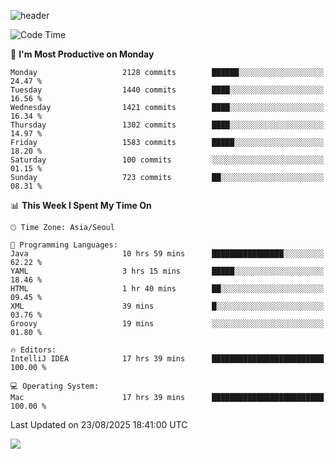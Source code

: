 ![header](https://capsule-render.vercel.app/api?type=Egg&color=timeAuto&height=300&section=header&text=PoPo&fontSize=90&animation=fadeIn)

  <!--START_SECTION:waka-->
![Code Time](http://img.shields.io/badge/Code%20Time-2%2C923%20hrs%2053%20mins-blue)

📅 **I'm Most Productive on Monday** 

```text
Monday                   2128 commits        ██████░░░░░░░░░░░░░░░░░░░   24.47 % 
Tuesday                  1440 commits        ████░░░░░░░░░░░░░░░░░░░░░   16.56 % 
Wednesday                1421 commits        ████░░░░░░░░░░░░░░░░░░░░░   16.34 % 
Thursday                 1302 commits        ████░░░░░░░░░░░░░░░░░░░░░   14.97 % 
Friday                   1583 commits        █████░░░░░░░░░░░░░░░░░░░░   18.20 % 
Saturday                 100 commits         ░░░░░░░░░░░░░░░░░░░░░░░░░   01.15 % 
Sunday                   723 commits         ██░░░░░░░░░░░░░░░░░░░░░░░   08.31 % 
```


📊 **This Week I Spent My Time On** 

```text
🕑︎ Time Zone: Asia/Seoul

💬 Programming Languages: 
Java                     10 hrs 59 mins      ████████████████░░░░░░░░░   62.22 % 
YAML                     3 hrs 15 mins       █████░░░░░░░░░░░░░░░░░░░░   18.46 % 
HTML                     1 hr 40 mins        ██░░░░░░░░░░░░░░░░░░░░░░░   09.45 % 
XML                      39 mins             █░░░░░░░░░░░░░░░░░░░░░░░░   03.76 % 
Groovy                   19 mins             ░░░░░░░░░░░░░░░░░░░░░░░░░   01.80 % 

🔥 Editors: 
IntelliJ IDEA            17 hrs 39 mins      █████████████████████████   100.00 % 

💻 Operating System: 
Mac                      17 hrs 39 mins      █████████████████████████   100.00 % 
```


 Last Updated on 23/08/2025 18:41:00 UTC
<!--END_SECTION:waka-->



<img src="https://capsule-render.vercel.app/api?type=Egg&color=timeAuto&height=300&section=footer&text=PoPo&fontSize=90&animation=fadeIn&reversal=true" />
